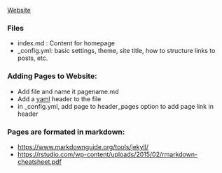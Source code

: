 [Website](https://biol203.github.io/BIOL203/)


### Files
* index.md : Content for homepage
* \_config.yml: basic settings, theme, site title, how to structure links to posts, etc.

### Adding Pages to Website:
* Add file and name it pagename.md
* Add a [yaml](https://jekyllrb.com/docs/front-matter/) header to the file
* in \_config.yml, add page to header_pages option to add page link in header


### Pages are formated in markdown:
 * https://www.markdownguide.org/tools/jekyll/
 * https://rstudio.com/wp-content/uploads/2015/02/rmarkdown-cheatsheet.pdf
